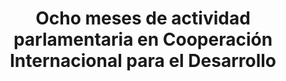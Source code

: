 ---
title: 'Ocho meses de actividad parlamentaria en Cooperación Internacional para el Desarrollo'
description: 'Resumen Ejecutivo'
link: /documentos/8-meses-de-actividad-parlamentaria-en-Cooperacion-al-Desarrollo-Resumen-ejecutivo.pdf
tags:
    - political-watch
    - congreso-de-los-diputados
---